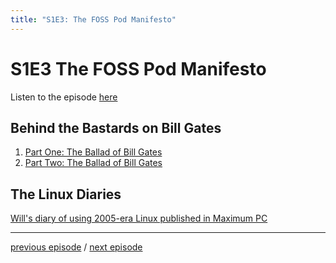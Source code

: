 ```yaml
---
title: "S1E3: The FOSS Pod Manifesto"
---
```

# S1E3 The FOSS Pod Manifesto

Listen to the episode [here](https://fosspod.content.town/episodes/the-foss-pod-manifesto)

## Behind the Bastards on Bill Gates
1. [Part One: The Ballad of Bill Gates](https://www.iheart.com/podcast/105-behind-the-bastards-29236323/episode/part-one-the-ballad-of-bill-83715310/)
2. [Part Two: The Ballad of Bill Gates](https://www.iheart.com/podcast/105-behind-the-bastards-29236323/episode/part-two-the-ballad-of-bill-83806379/)

## The Linux Diaries
[Will's diary of using 2005-era Linux published in Maximum PC](https://books.google.com/books?id=rwIAAAAAMBAJ&lpg=PP1&pg=PA52#v=onepage&q&f=false)

---

[previous episode](S1E2-NAS.md) / [next episode](S1E4-OSS101.md)